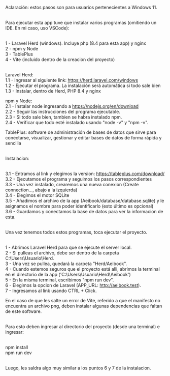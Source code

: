 Aclaración: estos pasos son para usuarios pertenecientes a Windows 11. <br> <br>

Para ejecutar esta app tuve que instalar varios programas (omitiendo un IDE. En mi caso, uso VSCode): <br> <br>

1 - Laravel Herd (windows). Incluye php (8.4 para esta app) y nginx <br>
2 - npm y Node <br>
3 - TablePlus <br>
4 - Vite (incluido dentro de la creacion del proyecto) <br> <br>

Laravel Herd: <br>
1.1 - Ingresar al siguiente link: https://herd.laravel.com/windows <br>
1.2 - Ejecutar el programa. La instalación será automática si todo sale bien <br>
1.3 - Instalar, dentro de Herd, PHP 8.4 y nginx <br>

npm y Node: <br>
2.1 - Instalar node ingresando a https://nodejs.org/en/download <br>
2.2 - Seguir las instrucciones del programa ejecutable. <br>
2.3 - Si todo sale bien, tambien se habra instalado npm. <br>
2.4 - Verificar que todo esté instalado usando "node -v" y "npm -v". <br>

TablePlus: software de administración de bases de datos que sirve para conectarse, visualizar, gestionar y editar bases de datos de forma rápida y sencilla <br><br>

Instalacion: <br><br>

3.1 - Entramos al link y elegimos la version: https://tableplus.com/download/ <br>
3.2 - Ejecutamos el programa y seguimos los pasos correspondientes <br>
3.3 - Una vez instalado, crearemos una nueva conexion (Create connection..., abajo a la izquierda) <br>
3.4 - Elegimos el motor SQLite <br>
3.5 - Añadimos el archivo de la app (Aeibook/database/database.sqlite) y le asignamos el nombre para poder identificarlo (esto último es opcional) <br>
3.6 - Guardamos y conectamos la base de datos para ver la informacion de esta. <br><br>

Una vez tenemos todos estos programas, toca ejecutar el proyecto. <br><br>

1 - Abrimos Laravel Herd para que se ejecute el server local. <br>
2 - Si pulleas el archivo, debe ser dentro de la carpeta C:\Users\Usuario\Herd. <br>
3 - Una vez se pullea, quedará la carpeta "Herd/Aeibook". <br>
4 - Cuando estemos seguros que el proyecto está alli, abrimos la terminal en el directorio de la app ('C:\Users\Usuario\Herd\Aeibook') <br>
5 - En la misma terminal, escribimos "npm run dev". <br>
6 - Elegimos la opcion de Laravel (APP_URL: http://aeibook.test). <br>
7 - Ingresamos al link usando CTRL + Click.

En el caso de que les salte un error de Vite, referido a que el manifesto no encuentra un archivo png, deben instalar algunas dependencias que faltan de este software. <br><br>

Para esto deben ingresar al directorio del proyecto (desde una terminal) e ingresar:<br><br>

npm install<br>
npm run dev<br><br>

Luego, les saldra algo muy similar a los puntos 6 y 7 de la instalacion.
